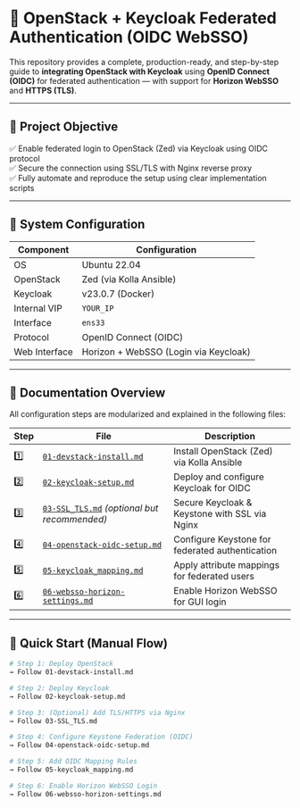 # 🔐 OpenStack + Keycloak Federated Authentication (OIDC WebSSO)

This repository provides a complete, production-ready, and step-by-step guide to **integrating OpenStack with Keycloak** using **OpenID Connect (OIDC)** for federated authentication — with support for **Horizon WebSSO** and **HTTPS (TLS)**.

---

## 📌 Project Objective

✅ Enable federated login to OpenStack (Zed) via Keycloak using OIDC protocol  
✅ Secure the connection using SSL/TLS with Nginx reverse proxy  
✅ Fully automate and reproduce the setup using clear implementation scripts  

---

## 🧱 System Configuration

| Component       | Configuration                   |
|----------------|----------------------------------|
| OS             | Ubuntu 22.04                     |
| OpenStack      | Zed (via Kolla Ansible)          |
| Keycloak       | v23.0.7 (Docker)                 |
| Internal VIP   | `YOUR_IP`                 |
| Interface      | `ens33`                          |
| Protocol       | OpenID Connect (OIDC)            |
| Web Interface  | Horizon + WebSSO (Login via Keycloak) |

---

## 📂 Documentation Overview

All configuration steps are modularized and explained in the following files:

| Step | File | Description |
|------|------|-------------|
| 1️⃣ | [`01-devstack-install.md`](./docs/01-devstack-install.md) | Install OpenStack (Zed) via Kolla Ansible |
| 2️⃣ | [`02-keycloak-setup.md`](./docs/02-keycloak-setup.md) | Deploy and configure Keycloak for OIDC |
| 3️⃣ | [`03-SSL_TLS.md`](./docs/03-SSL_TLS.md) *(optional but recommended)* | Secure Keycloak & Keystone with SSL via Nginx |
| 4️⃣ | [`04-openstack-oidc-setup.md`](./docs/04-openstack-oidc-setup.md) | Configure Keystone for federated authentication |
| 5️⃣ | [`05-keycloak_mapping.md`](./docs/05-keycloak_mapping.md) | Apply attribute mappings for federated users |
| 6️⃣ | [`06-websso-horizon-settings.md`](./docs/06-websso-horizon-settings.md) | Enable Horizon WebSSO for GUI login |

---

## 🚀 Quick Start (Manual Flow)

```bash
# Step 1: Deploy OpenStack
→ Follow 01-devstack-install.md

# Step 2: Deploy Keycloak
→ Follow 02-keycloak-setup.md

# Step 3: (Optional) Add TLS/HTTPS via Nginx
→ Follow 03-SSL_TLS.md

# Step 4: Configure Keystone Federation (OIDC)
→ Follow 04-openstack-oidc-setup.md

# Step 5: Add OIDC Mapping Rules
→ Follow 05-keycloak_mapping.md

# Step 6: Enable Horizon WebSSO Login
→ Follow 06-websso-horizon-settings.md
